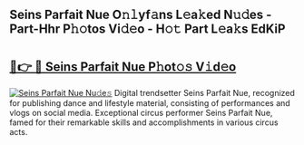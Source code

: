 ## Seins Parfait Nue O𝚗𝚕yf𝚊ns L𝚎a𝚔ed N𝚞𝚍es - Part-Hhr P𝚑𝚘tos Vi𝚍𝚎o - H𝚘𝚝 Part L𝚎a𝚔s EdKiP

# <h2><a href="http://kfa7dn.oniu.top/?m=Seins+Parfait+Nue">🔗👉 🔴 Seins Parfait Nue P𝚑ot𝚘𝚜 V𝚒d𝚎o</a></h2>

[![Seins Parfait Nue Nu𝚍e𝚜](https://i.imgur.com/0qMVB7G.gif)](http://kfa7dn.oniu.top/?m=Seins+Parfait+Nue)
Digital trendsetter Seins Parfait Nue, recognized for publishing dance and lifestyle material, consisting of performances and vlogs on social media. Exceptional circus performer Seins Parfait Nue, famed for their remarkable skills and accomplishments in various circus acts.  
